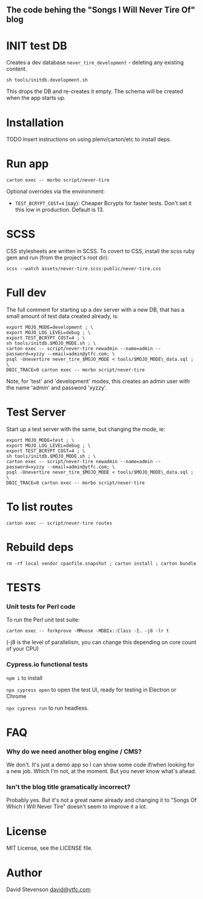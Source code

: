 The code behing the "Songs I Will Never Tire Of" blog
-----------------------------------------------------

INIT test DB
============

Creates a dev database `never_tire_development` - deleting any existing content.

`sh tools/initdb.development.sh`

This drops the DB and re-creates it empty. The schema will be created when the app starts up.

Installation
============

TODO Insert instructions on using plenv/carton/etc to install deps.

Run app
=======

`carton exec -- morbo script/never-tire`

Optional overrides via the environment:

 * `TEST_BCRYPT_COST=4` (say): Cheaper Bcrypts for faster tests. Don't set it this low in production. Default is 13.

SCSS
====

CSS stylesheets are written in SCSS. To covert to CSS, install the scss ruby gem and run (from the project's root dir):

```
scss --watch assets/never-tire.scss:public/never-tire.css
```

Full dev
========

The full comment for starting up a dev server with a new DB, that has a small amount of test data created already, is:

```
export MOJO_MODE=development ; \
export MOJO_LOG_LEVEL=debug ; \
export TEST_BCRYPT_COST=4 ; \
sh tools/initdb.$MOJO_MODE.sh ; \
carton exec -- script/never-tire newadmin --name=admin --password=xyzzy --email=admin@ytfc.com; \
psql -Unevertire never_tire_$MOJO_MODE < tools/$MOJO_MODE\_data.sql ; \
DBIC_TRACE=0 carton exec -- morbo script/never-tire
```

Note, for 'test' and 'development' modes, this creates an admin user with the name 'admin' and password 'xyzzy'.

Test Server
===========

Start up a test server with the same, but changing the mode, ie:

```
export MOJO_MODE=test ; \
export MOJO_LOG_LEVEL=debug ; \
export TEST_BCRYPT_COST=4 ; \
sh tools/initdb.$MOJO_MODE.sh ; \
carton exec -- script/never-tire newadmin --name=admin --password=xyzzy --email=admin@ytfc.com; \
psql -Unevertire never_tire_$MOJO_MODE < tools/$MOJO_MODE\_data.sql ; \
DBIC_TRACE=0 carton exec -- morbo script/never-tire
```

To list routes
==============

`carton exec -- script/never-tire routes`

Rebuild deps
============

`rm -rf local vendor cpanfile.snapshot ; carton install ; carton bundle`

TESTS
=====

### Unit tests for Perl code

To run the Perl unit test suite:

`carton exec -- forkprove -MMoose -MDBIx::Class -I. -j8 -lr t`

(-j8 is the level of parallelism, you can change this depending on core count of your CPU)

### Cypress.io functional tests

`npm i` to install

`npx cypress open` to open the test UI, ready for testing in Electron or Chrome

`npx cypress run` to run headless.


FAQ
===

### Why do we need another blog engine / CMS?

We don't. It's just a demo app so I can show some code if/when looking for a new job. Which I'm not, at the moment. But you never know what's ahead.

### Isn't the blog title gramatically incorrect?

Probably yes. But it's not a great name already and changing it to "Songs Of Which I Will Never Tire" doesn't seem to improve it a lot.

License
=======

MIT License, see the LICENSE file.

Author
======

David Stevenson david@ytfc.com
